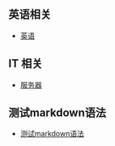 ## 英语相关

- [英语](./englist/README.md)

## IT 相关

- [服务器](./server/README.md)

## 测试markdown语法

- [测试markdown语法](./测试markdown语法)
